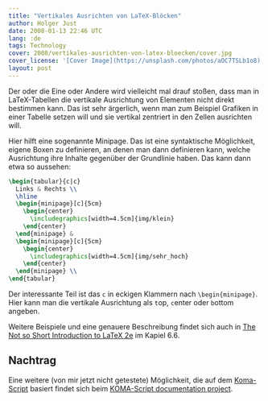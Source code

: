 ```yaml
---
title: "Vertikales Ausrichten von LaTeX-Blöcken"
author: Holger Just
date: 2008-01-13 22:46 UTC
lang: :de
tags: Technology
cover: 2008/vertikales-ausrichten-von-latex-bloecken/cover.jpg
cover_license: '[Cover Image](https://unsplash.com/photos/aOC7TSLb1o8) by [Lauren Mancke](https://unsplash.com/@laurenmancke), [CC Zero 1.0](https://unsplash.com/license)'
layout: post
---
```


Der oder die Eine oder Andere wird vielleicht mal drauf stoßen, dass man in LaTeX-Tabellen die vertikale Ausrichtung von Elementen nicht direkt bestimmen kann. Das ist sehr ärgerlich, wenn man zum Beispiel Grafiken in einer Tabelle setzen will und sie vertikal zentriert in den Zellen ausrichten will.

Hier hilft eine sogenannte Minipage. Das ist eine syntaktische Möglichkeit, eigene Boxen zu definieren, an denen man dann definieren kann, welche Ausrichtung ihre Inhalte gegenüber der Grundlinie haben. Das kann dann etwa so aussehen:

```latex
\begin{tabular}{c|c}
  Links & Rechts \\
  \hline
  \begin{minipage}[c]{5cm}
    \begin{center}
      \includegraphics[width=4.5cm]{img/klein}
    \end{center}
  \end{minipage} &
  \begin{minipage}[c]{5cm}
    \begin{center}
      \includegraphics[width=4.5cm]{img/sehr_hoch}
    \end{center}
  \end{minipage} \\
\end{tabular}
```

Der interessante Teil ist das `c` in eckigen Klammern nach `\begin{minipage}`. Hier kann man die vertikale Ausrichtung als `t`op, `c`enter oder `b`ottom angeben.

Weitere Beispiele und eine genauere Beschreibung findet sich auch in [The Not so Short Introduction to LaTeX 2e](http://www.ctan.org/tex-archive/info/lshort/english/lshort.pdf) im Kapiel 6.6.

## Nachtrag
Eine weitere (von mir jetzt nicht getestete) Möglichkeit, die auf dem [Koma-Script](http://dante.ctan.org/CTAN/macros/latex/contrib/koma-script/)  basiert findet sich beim [KOMA-Script documentation project](http://www.komascript.de/node/718#comment-1710).
